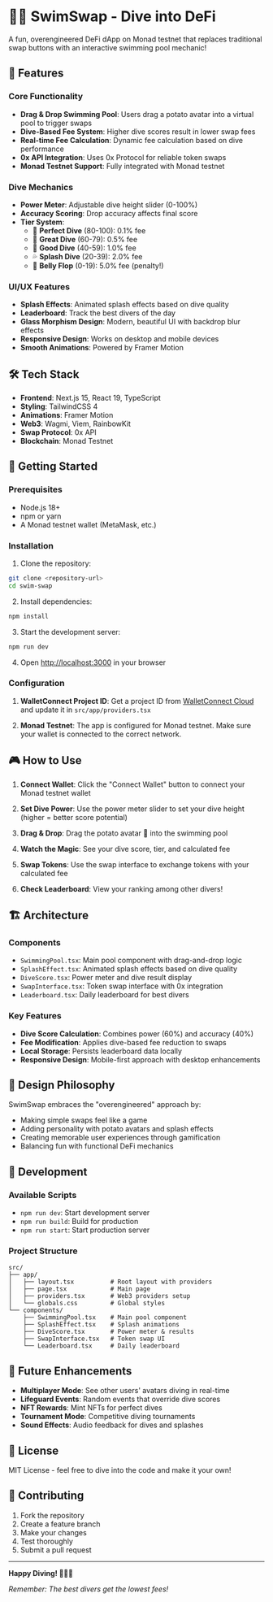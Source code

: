 # 🏊‍♂️ SwimSwap - Dive into DeFi

A fun, overengineered DeFi dApp on Monad testnet that replaces traditional swap buttons with an interactive swimming pool mechanic!

## 🎯 Features

### Core Functionality
- **Drag & Drop Swimming Pool**: Users drag a potato avatar into a virtual pool to trigger swaps
- **Dive-Based Fee System**: Higher dive scores result in lower swap fees
- **Real-time Fee Calculation**: Dynamic fee calculation based on dive performance
- **0x API Integration**: Uses 0x Protocol for reliable token swaps
- **Monad Testnet Support**: Fully integrated with Monad testnet

### Dive Mechanics
- **Power Meter**: Adjustable dive height slider (0-100%)
- **Accuracy Scoring**: Drop accuracy affects final score
- **Tier System**:
  - 🥇 **Perfect Dive** (80-100): 0.1% fee
  - 🥈 **Great Dive** (60-79): 0.5% fee
  - 🥉 **Good Dive** (40-59): 1.0% fee
  - 💦 **Splash Dive** (20-39): 2.0% fee
  - 🤕 **Belly Flop** (0-19): 5.0% fee (penalty!)

### UI/UX Features
- **Splash Effects**: Animated splash effects based on dive quality
- **Leaderboard**: Track the best divers of the day
- **Glass Morphism Design**: Modern, beautiful UI with backdrop blur effects
- **Responsive Design**: Works on desktop and mobile devices
- **Smooth Animations**: Powered by Framer Motion

## 🛠️ Tech Stack

- **Frontend**: Next.js 15, React 19, TypeScript
- **Styling**: TailwindCSS 4
- **Animations**: Framer Motion
- **Web3**: Wagmi, Viem, RainbowKit
- **Swap Protocol**: 0x API
- **Blockchain**: Monad Testnet

## 🚀 Getting Started

### Prerequisites
- Node.js 18+ 
- npm or yarn
- A Monad testnet wallet (MetaMask, etc.)

### Installation

1. Clone the repository:
```bash
git clone <repository-url>
cd swim-swap
```

2. Install dependencies:
```bash
npm install
```

3. Start the development server:
```bash
npm run dev
```

4. Open [http://localhost:3000](http://localhost:3000) in your browser

### Configuration

1. **WalletConnect Project ID**: Get a project ID from [WalletConnect Cloud](https://cloud.walletconnect.com/) and update it in `src/app/providers.tsx`

2. **Monad Testnet**: The app is configured for Monad testnet. Make sure your wallet is connected to the correct network.

## 🎮 How to Use

1. **Connect Wallet**: Click the "Connect Wallet" button to connect your Monad testnet wallet

2. **Set Dive Power**: Use the power meter slider to set your dive height (higher = better score potential)

3. **Drag & Drop**: Drag the potato avatar 🥔 into the swimming pool

4. **Watch the Magic**: See your dive score, tier, and calculated fee

5. **Swap Tokens**: Use the swap interface to exchange tokens with your calculated fee

6. **Check Leaderboard**: View your ranking among other divers!

## 🏗️ Architecture

### Components
- `SwimmingPool.tsx`: Main pool component with drag-and-drop logic
- `SplashEffect.tsx`: Animated splash effects based on dive quality
- `DiveScore.tsx`: Power meter and dive result display
- `SwapInterface.tsx`: Token swap interface with 0x integration
- `Leaderboard.tsx`: Daily leaderboard for best divers

### Key Features
- **Dive Score Calculation**: Combines power (60%) and accuracy (40%)
- **Fee Modification**: Applies dive-based fee reduction to swaps
- **Local Storage**: Persists leaderboard data locally
- **Responsive Design**: Mobile-first approach with desktop enhancements

## 🎨 Design Philosophy

SwimSwap embraces the "overengineered" approach by:
- Making simple swaps feel like a game
- Adding personality with potato avatars and splash effects
- Creating memorable user experiences through gamification
- Balancing fun with functional DeFi mechanics

## 🔧 Development

### Available Scripts
- `npm run dev`: Start development server
- `npm run build`: Build for production
- `npm run start`: Start production server

### Project Structure
```
src/
├── app/
│   ├── layout.tsx          # Root layout with providers
│   ├── page.tsx            # Main page
│   ├── providers.tsx       # Web3 providers setup
│   └── globals.css         # Global styles
└── components/
    ├── SwimmingPool.tsx    # Main pool component
    ├── SplashEffect.tsx    # Splash animations
    ├── DiveScore.tsx       # Power meter & results
    ├── SwapInterface.tsx   # Token swap UI
    └── Leaderboard.tsx     # Daily leaderboard
```

## 🌊 Future Enhancements

- **Multiplayer Mode**: See other users' avatars diving in real-time
- **Lifeguard Events**: Random events that override dive scores
- **NFT Rewards**: Mint NFTs for perfect dives
- **Tournament Mode**: Competitive diving tournaments
- **Sound Effects**: Audio feedback for dives and splashes

## 📝 License

MIT License - feel free to dive into the code and make it your own!

## 🤝 Contributing

1. Fork the repository
2. Create a feature branch
3. Make your changes
4. Test thoroughly
5. Submit a pull request

---

**Happy Diving! 🏊‍♂️💦**

*Remember: The best divers get the lowest fees!*